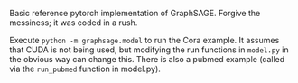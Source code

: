 Basic reference pytorch implementation of GraphSAGE.
Forgive the messiness; it was coded in a rush.

Execute `python -m graphsage.model` to run the Cora example.
It assumes that CUDA is not being used, but modifying the run functions in `model.py` in the obvious way can change this.
There is also a pubmed example (called via the `run_pubmed` function in model.py).
